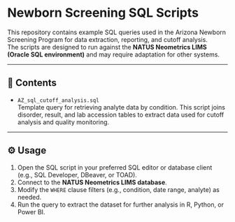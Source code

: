 # Newborn Screening SQL Scripts

This repository contains example SQL queries used in the Arizona Newborn Screening Program for data extraction, reporting, and cutoff analysis.  
The scripts are designed to run against the **NATUS Neometrics LIMS (Oracle SQL environment)** and may require adaptation for other systems.  

---

## 📂 Contents
- `AZ_sql_cutoff_analysis.sql`  
  Template query for retrieving analyte data by condition. This script joins disorder, result, and lab accession tables to extract data used for cutoff analysis and quality monitoring.

---

## ⚙️ Usage
1. Open the SQL script in your preferred SQL editor or database client (e.g., SQL Developer, DBeaver, or TOAD).  
2. Connect to the **NATUS Neometrics LIMS database**.  
3. Modify the `WHERE` clause filters (e.g., condition, date range, analyte) as needed.  
4. Run the query to extract the dataset for further analysis in R, Python, or Power BI.  

